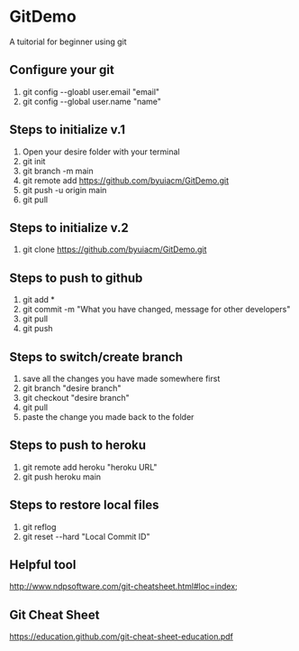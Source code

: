 # GitDemo
A tuitorial for beginner using git

## Configure your git
1. git config --gloabl user.email "email"
2. git config --global user.name "name"

## Steps to initialize v.1
1. Open your desire folder with your terminal
2. git init
3. git branch -m main 
4. git remote add https://github.com/byuiacm/GitDemo.git
6. git push -u origin main
7. git pull

## Steps to initialize v.2
1. git clone https://github.com/byuiacm/GitDemo.git

## Steps to push to github
1. git add *
2. git commit -m "What you have changed, message for other developers"
3. git pull
4. git push

## Steps to switch/create branch
1. save all the changes you have made somewhere first
2. git branch "desire branch"
3. git checkout "desire branch"
4. git pull
5. paste the change you made back to the folder 

## Steps to push to heroku
1. git remote add heroku "heroku URL"
2. git push heroku main

## Steps to restore local files
1. git reflog
2. git reset --hard "Local Commit ID"

## Helpful tool
http://www.ndpsoftware.com/git-cheatsheet.html#loc=index;

## Git Cheat Sheet
https://education.github.com/git-cheat-sheet-education.pdf
